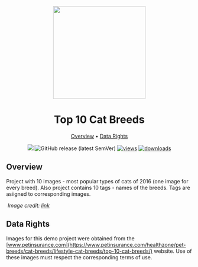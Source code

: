 <div align="center" markdown>
<img src="https://i.imgur.com/UdBujFN.png" width="250"/><br>

# Top 10 Cat Breeds

<p align="center">
  <a href="#overview">Overview</a> •
  <a href="#data-rights">Data Rights</a>
</p>

[![](https://img.shields.io/badge/slack-chat-green.svg?logo=slack)](https://supervisely.com/slack) 
![GitHub release (latest SemVer)](https://img.shields.io/github/v/release/supervisely-ecosystem/top-10-cat-breeds)
[![views](https://app.supervisely.com/img/badges/views/supervisely-ecosystem/top-10-cat-breeds.png)](https://supervisely.com)
[![downloads](https://app.supervisely.com/img/badges/downloads/supervisely-ecosystem/top-10-cat-breeds.png)](https://supervisely.com)

</div>


## Overview 

Project with 10 images - most popular types of cats of 2016 (one image for every breed). Also project contains 10  tags - names of the breeds. Tags are asiigned to corresponding images.

<p>
    <img src="https://images.ctfassets.net/440y9b545yd9/1tlOk1PcpT5eWDuTIBvVxQ/d5e6ae6f8577cb52d0ea2c2a336bec27/Top_10_Cat_Breeds_2016_infographic_FINAL__1_.jpg" alt>
    <em>Image credit: <a href="https://www.petinsurance.com/healthzone/pet-breeds/cat-breeds/lifestyle-cat-breeds/top-10-cat-breeds-infographic/">link</a></em>
</p>



## Data Rights
Images for this demo project were obtained from the [www.petinsurance.com](https://www.petinsurance.com/healthzone/pet-breeds/cat-breeds/lifestyle-cat-breeds/top-10-cat-breeds/) website. Use of these images must respect the corresponding terms of use.

